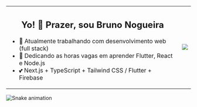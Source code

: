 <table border="0">
<tr>
<td>
<div align="center">
  
  ## Yo! 🤙 Prazer, sou Bruno Nogueira
</div>
<div>
  
  - 🔭 Atualmente trabalhando com desenvolvimento web (full stack)
  - 🌱 Dedicando as horas vagas em aprender Flutter, React e Node.js
  - 💕 Next.js + TypeScript + Tailwind CSS / Flutter + Firebase
  
</div>
</td>
<td>
<img align="center" src="https://github-readme-stats.vercel.app/api/top-langs/?username=bronogueira&langs_count=7&theme=tokyonight&layout=compact&hide_border=true"/>
</td>
</tr>
</table>

![Snake animation](https://github.com/bronogueira/bronogueira/blob/output/github-contribution-grid-snake.svg)
